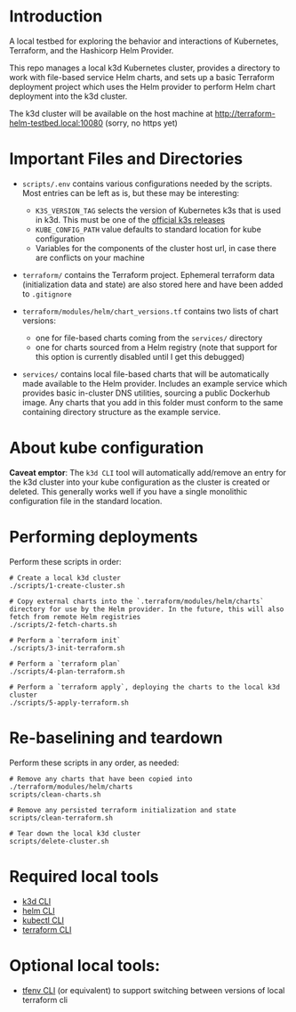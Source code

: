 # Introduction

A local testbed for exploring the behavior and interactions of Kubernetes, Terraform, and the Hashicorp Helm Provider.

This repo manages a local k3d Kubernetes cluster, provides a directory to work with file-based service Helm charts, and sets up a basic Terraform deployment project which uses the Helm provider to perform Helm chart deployment into the k3d cluster.

The k3d cluster will be available on the host machine at http://terraform-helm-testbed.local:10080 (sorry, no https yet)



# Important Files and Directories

* `scripts/.env` contains various configurations needed by the scripts. Most entries can be left as is, but these may be interesting: 
    * `K3S_VERSION_TAG` selects the version of Kubernetes k3s that is used in k3d. This must be one of the [official k3s releases](https://hub.docker.com/r/rancher/k3s/tags)  
    * `KUBE_CONFIG_PATH` value defaults to standard location for kube configuration
    * Variables for the components of the cluster host url, in case there are conflicts on your machine
* `terraform/`  contains the Terraform project. Ephemeral terraform data  (initialization data and state) are also stored here and have been added to `.gitignore`
* `terraform/modules/helm/chart_versions.tf` contains two lists of chart versions: 
  * one for file-based charts coming from the `services/` directory
  * one for charts sourced from a Helm registry (note that support for this option is currently disabled until I get this debugged)

* `services/` contains local file-based charts that will be automatically made available to the Helm provider. Includes an example service which provides basic in-cluster DNS utilities, sourcing a public Dockerhub image. Any charts that you add in this folder must conform to the same containing directory structure as the example service.





# About kube configuration

**Caveat emptor**: The `k3d CLI` tool will automatically add/remove an entry for the k3d cluster into your kube configuration as the cluster is created or deleted. This generally works well if you have a single monolithic configuration file in the standard location. 





# Performing deployments

Perform these scripts in order:

```
# Create a local k3d cluster
./scripts/1-create-cluster.sh 

# Copy external charts into the `.terraform/modules/helm/charts` directory for use by the Helm provider. In the future, this will also fetch from remote Helm registries
./scripts/2-fetch-charts.sh 

# Perform a `terraform init`
./scripts/3-init-terraform.sh 

# Perform a `terraform plan`
./scripts/4-plan-terraform.sh 

# Perform a `terraform apply`, deploying the charts to the local k3d cluster
./scripts/5-apply-terraform.sh
```





# Re-baselining and teardown 

Perform these scripts in any order, as needed:

```
# Remove any charts that have been copied into ./terraform/modules/helm/charts
scripts/clean-charts.sh

# Remove any persisted terraform initialization and state
scripts/clean-terraform.sh

# Tear down the local k3d cluster
scripts/delete-cluster.sh
```





# Required local tools

- [k3d CLI](https://k3d.io/v5.6.3/#installation)
- [helm CLI](https://helm.sh/docs/helm/helm_install/)
- [kubectl CLI](https://kubernetes.io/docs/tasks/tools/)
- [terraform CLI](https://developer.hashicorp.com/terraform/tutorials/aws-get-started/install-cli)





# Optional local tools:

- [tfenv CLI](https://github.com/tfutils/tfenv#installation) (or equivalent) to support switching between versions of local terraform cli
